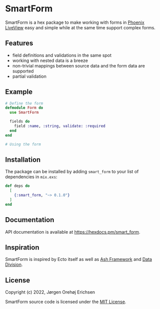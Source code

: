 # SmartForm

SmartForm is a hex package to make working with forms in [Phoenix LiveView](https://github.com/phoenixframework/phoenix_live_view) easy and simple while at the same time support complex forms.

## Features

* field definitions and validations in the same spot
* working with nested data is a breeze
* non-trivial mappings between source data and the form data are supported
* partial validation

## Example

```elixir
# Define the form
defmodule Form do
  use SmartForm

  fields do
    field :name, :string, validate: :required
  end
end

# Using the form
```

## Installation

The package can be installed by adding `smart_form` to your list of dependencies in `mix.exs`:

```elixir
def deps do
  [
    {:smart_form, "~> 0.1.0"}
  ]
end
```

## Documentation

API documentation is available at <https://hexdocs.pm/smart_form>.

## Inspiration

SmartForm is inspired by Ecto itself as well as [Ash Framework](https://www.ash-hq.org/) and [Data Division](https://github.com/pragdave/data_division).

## License

Copyright (c) 2022, Jørgen Orehøj Erichsen

SmartForm source code is licensed under the [MIT License](LICENSE).
